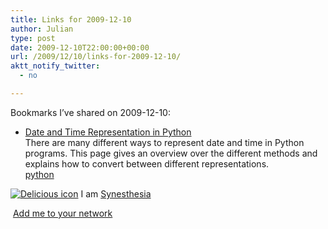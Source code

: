 ```yaml
---
title: Links for 2009-12-10
author: Julian
type: post
date: 2009-12-10T22:00:00+00:00
url: /2009/12/10/links-for-2009-12-10/
aktt_notify_twitter:
  - no

---
```

Bookmarks I&#8217;ve shared on 2009-12-10:

  * [Date and Time Representation in Python][1]  
    There are many different ways to represent date and time in Python programs. This page gives an overview over the different methods and explains how to convert between different representations.  
    [python][2] 

<p class="deliciouslink">
  <a href="https://del.icio.us/synesthesia" title="See all my bookmarks on del.icio.us"><img src="https://www.synesthesia.co.uk/images/deliciousicon.jpg" alt="Delicious icon" /></a>&nbsp;I am <a href="https://del.icio.us/synesthesia" title="See all my bookmarks on del.icio.us">Synesthesia</a>
</p>

<p class="deliciouslink">
  <a href="https://del.icio.us/network?add=synesthesia" title="Add me to your del.icio.us network"><img src="https://www.synesthesia.co.uk/images/add.gif" alt="" /></a>&nbsp;<a href="https://del.icio.us/network?add=synesthesia" title="Add me to your del.icio.us network">Add me to your network</a>
</p>

 [1]: https://seehuhn.de/pages/pdate#sec:1.2.0
 [2]: https://delicious.com/synesthesia/python
